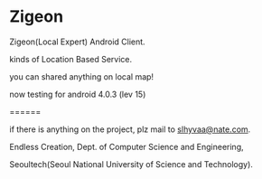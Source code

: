 Zigeon
======

Zigeon(Local Expert) Android Client.

kinds of Location Based Service.

you can shared anything on local map!



now testing for android 4.0.3 (lev 15)



======

if there is anything on the project, plz mail to slhyvaa@nate.com. 



Endless Creation, Dept. of Computer Science and Engineering,

Seoultech(Seoul National University of Science and Technology).
